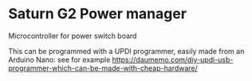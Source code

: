 # Saturn G2 Power manager
Microcontroller for power switch board

This can be programmed with a UPDI programmer, easily made from an Arduino Nano: see for example https://daumemo.com/diy-updi-usb-programmer-which-can-be-made-with-cheap-hardware/


